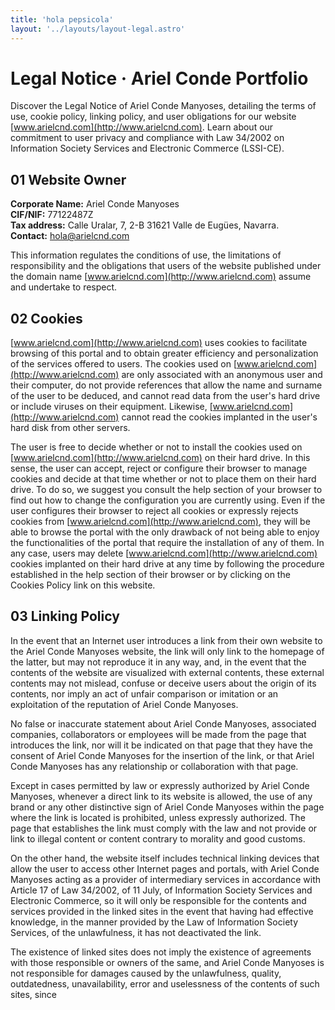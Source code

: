 ```yaml
---
title: 'hola pepsicola'
layout: '../layouts/layout-legal.astro'
---
```


# Legal Notice · Ariel Conde Portfolio

Discover the Legal Notice of Ariel Conde Manyoses, detailing the terms of use, cookie policy, linking policy, and user obligations for our website [www.arielcnd.com](http://www.arielcnd.com). Learn about our commitment to user privacy and compliance with Law 34/2002 on Information Society Services and Electronic Commerce (LSSI-CE).

## 01 Website Owner

**Corporate Name:** Ariel Conde Manyoses  
**CIF/NIF:** 77122487Z  
**Tax address:** Calle Uralar, 7, 2-B 31621 Valle de Eugües, Navarra.  
**Contact:** hola@arielcnd.com  

This information regulates the conditions of use, the limitations of responsibility and the obligations that users of the website published under the domain name [www.arielcnd.com](http://www.arielcnd.com) assume and undertake to respect.

## 02 Cookies

[www.arielcnd.com](http://www.arielcnd.com) uses cookies to facilitate browsing of this portal and to obtain greater efficiency and personalization of the services offered to users. The cookies used on [www.arielcnd.com](http://www.arielcnd.com) are only associated with an anonymous user and their computer, do not provide references that allow the name and surname of the user to be deduced, and cannot read data from the user's hard drive or include viruses on their equipment. Likewise, [www.arielcnd.com](http://www.arielcnd.com) cannot read the cookies implanted in the user's hard disk from other servers.

The user is free to decide whether or not to install the cookies used on [www.arielcnd.com](http://www.arielcnd.com) on their hard drive. In this sense, the user can accept, reject or configure their browser to manage cookies and decide at that time whether or not to place them on their hard drive. To do so, we suggest you consult the help section of your browser to find out how to change the configuration you are currently using. Even if the user configures their browser to reject all cookies or expressly rejects cookies from [www.arielcnd.com](http://www.arielcnd.com), they will be able to browse the portal with the only drawback of not being able to enjoy the functionalities of the portal that require the installation of any of them. In any case, users may delete [www.arielcnd.com](http://www.arielcnd.com) cookies implanted on their hard drive at any time by following the procedure established in the help section of their browser or by clicking on the Cookies Policy link on this website.

## 03 Linking Policy

In the event that an Internet user introduces a link from their own website to the Ariel Conde Manyoses website, the link will only link to the homepage of the latter, but may not reproduce it in any way, and, in the event that the contents of the website are visualized with external contents, these external contents may not mislead, confuse or deceive users about the origin of its contents, nor imply an act of unfair comparison or imitation or an exploitation of the reputation of Ariel Conde Manyoses.

No false or inaccurate statement about Ariel Conde Manyoses, associated companies, collaborators or employees will be made from the page that introduces the link, nor will it be indicated on that page that they have the consent of Ariel Conde Manyoses for the insertion of the link, or that Ariel Conde Manyoses has any relationship or collaboration with that page.

Except in cases permitted by law or expressly authorized by Ariel Conde Manyoses, whenever a direct link to its website is allowed, the use of any brand or any other distinctive sign of Ariel Conde Manyoses within the page where the link is located is prohibited, unless expressly authorized. The page that establishes the link must comply with the law and not provide or link to illegal content or content contrary to morality and good customs.

On the other hand, the website itself includes technical linking devices that allow the user to access other Internet pages and portals, with Ariel Conde Manyoses acting as a provider of intermediary services in accordance with Article 17 of Law 34/2002, of 11 July, of Information Society Services and Electronic Commerce, so it will only be responsible for the contents and services provided in the linked sites in the event that having had effective knowledge, in the manner provided by the Law of Information Society Services, of the unlawfulness, it has not deactivated the link.

The existence of linked sites does not imply the existence of agreements with those responsible or owners of the same, and Ariel Conde Manyoses is not responsible for damages caused by the unlawfulness, quality, outdatedness, unavailability, error and uselessness of the contents of such sites, since
